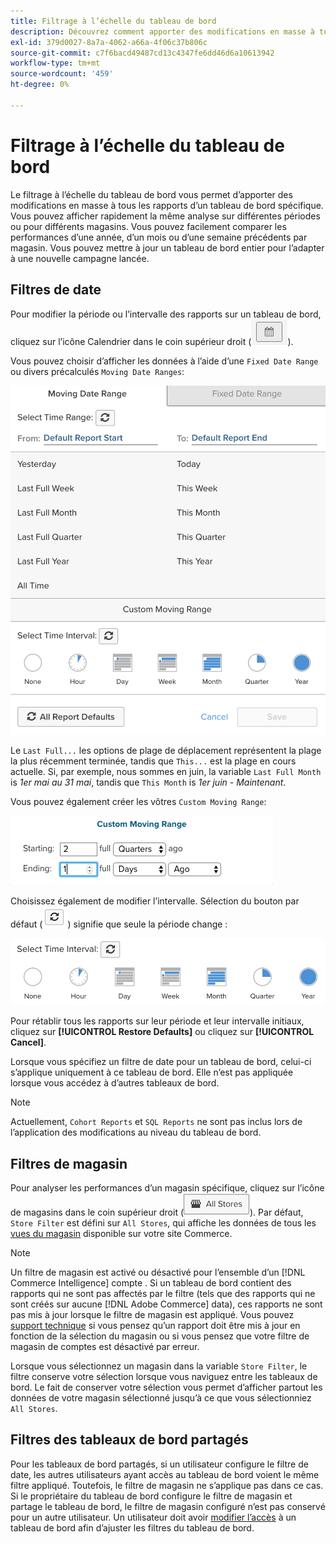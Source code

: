 ```yaml
---
title: Filtrage à l’échelle du tableau de bord
description: Découvrez comment apporter des modifications en masse à tous les rapports d’un tableau de bord spécifique.
exl-id: 379d0027-8a7a-4062-a66a-4f06c37b806c
source-git-commit: c7f6bacd49487cd13c4347fe6dd46d6a10613942
workflow-type: tm+mt
source-wordcount: '459'
ht-degree: 0%

---
```


# Filtrage à l’échelle du tableau de bord

Le filtrage à l’échelle du tableau de bord vous permet d’apporter des modifications en masse à tous les rapports d’un tableau de bord spécifique. Vous pouvez afficher rapidement la même analyse sur différentes périodes ou pour différents magasins. Vous pouvez facilement comparer les performances d’une année, d’un mois ou d’une semaine précédents par magasin. Vous pouvez mettre à jour un tableau de bord entier pour l’adapter à une nouvelle campagne lancée.

## Filtres de date

Pour modifier la période ou l’intervalle des rapports sur un tableau de bord, cliquez sur l’icône Calendrier dans le coin supérieur droit (![calendar](../../assets/calendar-button.png)).

Vous pouvez choisir d’afficher les données à l’aide d’une `Fixed Date Range` ou divers précalculés `Moving Date Ranges`:

![déplacement de périodes](../../assets/moving_date_ranges.png)

Le `Last Full...` les options de plage de déplacement représentent la plage la plus récemment terminée, tandis que `This...` est la plage en cours actuelle. Si, par exemple, nous sommes en juin, la variable `Last Full Month` is _1er mai au 31 mai_, tandis que `This Month` is _1er juin - Maintenant_.

Vous pouvez également créer les vôtres `Custom Moving Range`\:

![portée personnalisée](../../assets/custom-moving-range.png)

Choisissez également de modifier l’intervalle. Sélection du bouton par défaut (![valeur par défaut de l’intervalle de temps](../../assets/time_interval_default.png)) signifie que seule la période change :

![intervalle](../../assets/time_interval.png)

Pour rétablir tous les rapports sur leur période et leur intervalle initiaux, cliquez sur **[!UICONTROL Restore Defaults]** ou cliquez sur **[!UICONTROL Cancel]**.

Lorsque vous spécifiez un filtre de date pour un tableau de bord, celui-ci s’applique uniquement à ce tableau de bord. Elle n’est pas appliquée lorsque vous accédez à d’autres tableaux de bord.

>[!NOTE]
>
>Actuellement, `Cohort Reports` et `SQL Reports` ne sont pas inclus lors de l’application des modifications au niveau du tableau de bord.

## Filtres de magasin

Pour analyser les performances d’un magasin spécifique, cliquez sur l’icône de magasins dans le coin supérieur droit (![Filtre de magasin](../../assets/store-filter.png)). Par défaut, `Store Filter` est défini sur `All Stores`, qui affiche les données de tous les [vues du magasin](https://experienceleague.adobe.com/docs/commerce-admin/stores-sales/site-store/store-views.html) disponible sur votre site Commerce.

>[!NOTE]
>
>Un filtre de magasin est activé ou désactivé pour l’ensemble d’un [!DNL Commerce Intelligence] compte . Si un tableau de bord contient des rapports qui ne sont pas affectés par le filtre (tels que des rapports qui ne sont créés sur aucune [!DNL Adobe Commerce] data), ces rapports ne sont pas mis à jour lorsque le filtre de magasin est appliqué. Vous pouvez [support technique](https://experienceleague.adobe.com/docs/commerce-knowledge-base/kb/troubleshooting/miscellaneous/mbi-service-policies.html) si vous pensez qu’un rapport doit être mis à jour en fonction de la sélection du magasin ou si vous pensez que votre filtre de magasin de comptes est désactivé par erreur.

Lorsque vous sélectionnez un magasin dans la variable `Store Filter`, le filtre conserve votre sélection lorsque vous naviguez entre les tableaux de bord. Le fait de conserver votre sélection vous permet d’afficher partout les données de votre magasin sélectionné jusqu’à ce que vous sélectionniez `All Stores`.

## Filtres des tableaux de bord partagés

Pour les tableaux de bord partagés, si un utilisateur configure le filtre de date, les autres utilisateurs ayant accès au tableau de bord voient le même filtre appliqué. Toutefois, le filtre de magasin ne s’applique pas dans ce cas. Si le propriétaire du tableau de bord configure le filtre de magasin et partage le tableau de bord, le filtre de magasin configuré n’est pas conservé pour un autre utilisateur. Un utilisateur doit avoir [modifier l’accès](../../data-user/dashboards/share-dashboard-with-users.md) à un tableau de bord afin d’ajuster les filtres du tableau de bord.
